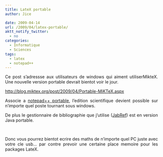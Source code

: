 ```yaml
---
title: LateX portable
author: Jice

date: 2009-04-14
url: /2009/04/latex-portable/
aktt_notify_twitter:
  - no
categories:
  - Informatique
  - Sciences
tags:
  - latex
  - notepad++
---
```

<p style="text-align: justify;">
  Ce post s&#8217;adressse aux utilisateurs de windows qui aiment utiliserMikteX. Une nouvelle version portable devrait bientot voir le jour.
</p>

<p style="text-align: justify;">
  <a title="Miktex portable" href="http://blog.miktex.org/post/2009/04/Portable-MiKTeX.aspx" target="_blank">http://blog.miktex.org/post/2009/04/Portable-MiKTeX.aspx</a>
</p>

<p style="text-align: justify;">
  Associe a <a title="Notepad++ portable" href="http://portableapps.com/apps/development/notepadpp_portable" target="_blank">notepad++ portable</a>, l&#8217;edition scientifique devient possible sur n&#8217;importe quel poste tournant sous windows.
</p>

<p style="text-align: justify;">
  De plus le gestionnaire de bibliographie que j&#8217;utilise (<a title="Jabref bibliography manager for latex" href="http://jabref.sourceforge.net/">JabRef</a>) est en version Java portable.
</p>

<p style="text-align: justify;">
   
</p>

<p style="text-align: justify;">
  Donc vous pourrez bientot ecrire des maths de n&#8217;importe quel PC juste avec votre cle usb&#8230; par contre prevoir une certaine place memoire pour les packages LateX.
</p>